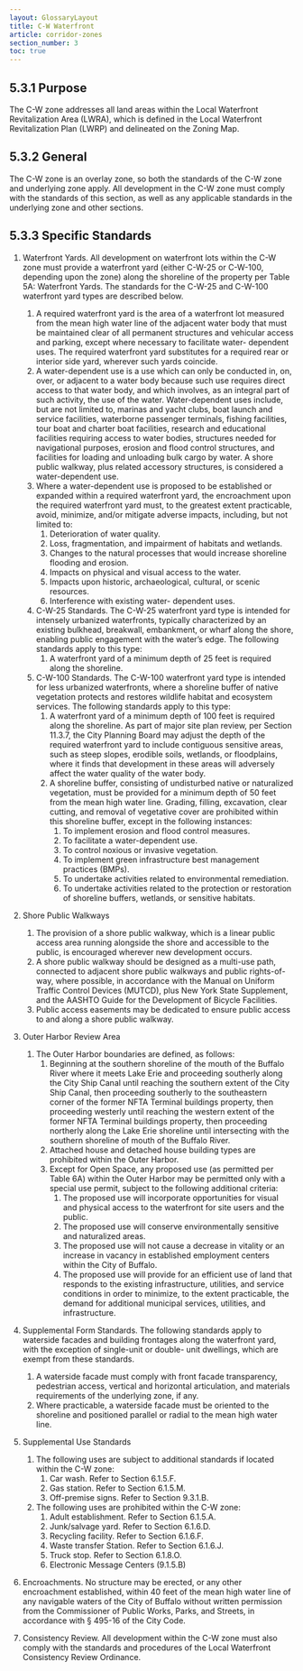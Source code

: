```yaml
---
layout: GlossaryLayout
title: C-W Waterfront
article: corridor-zones
section_number: 3
toc: true
---
```


## 5.3.1 Purpose

The C-W zone addresses all land areas within the Local Waterfront Revitalization Area (LWRA), which is defined in the Local Waterfront Revitalization Plan (LWRP) and delineated on the Zoning Map.

## 5.3.2 General

The C-W zone is an overlay zone, so both the standards of the C-W zone and underlying zone apply. All development in the C-W zone must comply with the standards of this section, as well as any applicable standards in the underlying zone and other sections.

## 5.3.3 Specific Standards

1. Waterfront Yards. All development on waterfront lots within the C-W zone must provide a waterfront yard (either C-W-25 or C-W-100, depending upon the zone) along the shoreline of the property per Table 5A: Waterfront Yards. The standards for the C-W-25 and C-W-100 waterfront yard types are described below.
   1. A required waterfront yard is the area of a waterfront lot measured from the mean high water line of the adjacent water body that must be maintained clear of all permanent structures and vehicular access and parking, except where necessary to facilitate water- dependent uses. The required waterfront yard substitutes for a required rear or interior side yard, wherever such yards coincide.
   2. A water-dependent use is a use which can only be conducted in, on, over, or adjacent to a water body because such use requires direct access to that water body, and which involves, as an integral part of such activity, the use of the water. Water-dependent uses include, but are not limited to, marinas and yacht clubs, boat launch and service facilities, waterborne passenger terminals, fishing facilities, tour boat and charter boat facilities, research and educational facilities requiring access to water bodies, structures needed for navigational purposes, erosion and flood control structures, and facilities for loading and unloading bulk cargo by water. A shore public walkway, plus related accessory structures, is considered a water-dependent use.
   3. Where a water-dependent use is proposed to be established or expanded within a required waterfront yard, the encroachment upon the required waterfront yard must, to the greatest extent practicable, avoid, minimize, and/or mitigate adverse impacts, including, but not limited to:
      1. Deterioration of water quality.
      2. Loss, fragmentation, and impairment of habitats and wetlands.
      3. Changes to the natural processes that would increase shoreline flooding and erosion.
      4. Impacts on physical and visual access to the water.
      5. Impacts upon historic, archaeological, cultural, or scenic resources.
      6. Interference with existing water- dependent uses.
   4. C-W-25 Standards. The C-W-25 waterfront yard type is intended for intensely urbanized waterfronts, typically characterized by an existing bulkhead, breakwall, embankment, or wharf along the shore, enabling public engagement with the water’s edge. The following standards apply to this type:
      1. A waterfront yard of a minimum depth of 25 feet is required along the shoreline.
   5. C-W-100 Standards. The C-W-100 waterfront yard type is intended for less urbanized waterfronts, where a shoreline buffer of native vegetation protects and restores wildlife habitat and ecosystem services. The following standards apply to this type:
      1. A waterfront yard of a minimum depth of 100 feet is required along the shoreline. As part of major site plan review, per Section 11.3.7, the City Planning Board may adjust the depth of the required waterfront yard to include contiguous sensitive areas, such as steep slopes, erodible soils, wetlands, or floodplains, where it finds that development in these areas will adversely affect the water quality of the water body.
      2. A shoreline buffer, consisting of undisturbed native or naturalized vegetation, must be provided for a minimum depth of 50 feet from the mean high water line. Grading, filling, excavation, clear cutting, and removal of vegetative cover are prohibited within this shoreline buffer, except in the following instances:
         1. To implement erosion and flood control measures.
         2. To facilitate a water-dependent use.
         3. To control noxious or invasive vegetation.
         4. To implement green infrastructure best management practices (BMPs).
         5. To undertake activities related to environmental remediation.
         6. To undertake activities related to the protection or restoration of shoreline buffers, wetlands, or sensitive habitats.
2. Shore Public Walkways
   1. The provision of a shore public walkway, which is a linear public access area running alongside the shore and accessible to the public, is encouraged wherever new development occurs.
   2. A shore public walkway should be designed as a multi-use path, connected to adjacent shore public walkways and public rights-of- way, where possible, in accordance with the Manual on Uniform Traffic Control Devices (MUTCD), plus New York State Supplement, and the AASHTO Guide for the Development of Bicycle Facilities.
   3. Public access easements may be dedicated to ensure public access to and along a shore public walkway.
3. Outer Harbor Review Area
   1. The Outer Harbor boundaries are defined, as follows:
      1. Beginning at the southern shoreline of the mouth of the Buffalo River where it meets Lake Erie and proceeding southerly along the City Ship Canal until reaching the southern extent of the City Ship Canal, then proceeding southerly to the southeastern corner of the former NFTA Terminal buildings property, then proceeding westerly until reaching the western extent of the former NFTA Terminal buildings property, then proceeding northerly along the Lake Erie shoreline until intersecting with the southern shoreline of mouth of the Buffalo River.
      2. Attached house and detached house building types are prohibited within the Outer Harbor.
      3. Except for Open Space, any proposed use (as permitted per Table 6A) within the Outer Harbor may be permitted only with a special use permit, subject to the following additional criteria:
         1. The proposed use will incorporate opportunities for visual and physical access to the waterfront for site users and the public.
         2. The proposed use will conserve environmentally sensitive and naturalized areas.
         3. The proposed use will not cause a decrease in vitality or an increase in vacancy in established employment centers within the City of Buffalo.
         4. The proposed use will provide for an efficient use of land that responds to the existing infrastructure, utilities, and service conditions in order to minimize, to the extent practicable, the demand for additional municipal services, utilities, and infrastructure.
4. Supplemental Form Standards. The following standards apply to waterside facades and building frontages along the waterfront yard, with the exception of single-unit or double- unit dwellings, which are exempt from these standards.
   1. A waterside facade must comply with front facade transparency, pedestrian access, vertical and horizontal articulation, and materials requirements of the underlying zone, if any.
   2. Where practicable, a waterside facade must be oriented to the shoreline and positioned parallel or radial to the mean high water line.
5. Supplemental Use Standards

   1. The following uses are subject to additional standards if located within the C-W zone:
      1. Car wash. Refer to Section 6.1.5.F.
      2. Gas station. Refer to Section 6.1.5.M.
      3. Off-premise signs. Refer to Section 9.3.1.B.
   2. The following uses are prohibited within the C-W zone:
      1. Adult establishment. Refer to Section 6.1.5.A.
      2. Junk/salvage yard. Refer to Section 6.1.6.D.
      3. Recycling facility. Refer to Section 6.1.6.F.
      4. Waste transfer Station. Refer to Section 6.1.6.J.
      5. Truck stop. Refer to Section 6.1.8.O.
      6. Electronic Message Centers (9.1.5.B)

6. Encroachments. No structure may be erected, or any other encroachment established, within 40 feet of the mean high water line of any navigable waters of the City of Buffalo without written permission from the Commissioner of Public Works, Parks, and Streets, in accordance with § 495-16 of the City Code.
7. Consistency Review. All development within the C-W zone must also comply with the standards and procedures of the Local Waterfront Consistency Review Ordinance.
